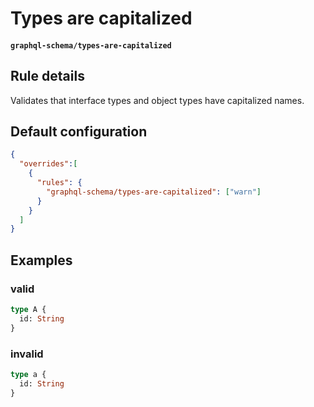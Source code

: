 # Types are capitalized
#### `graphql-schema/types-are-capitalized`

## Rule details

Validates that interface types and object types have capitalized names.

## Default configuration
```json
{
  "overrides":[
    {
      "rules": {
        "graphql-schema/types-are-capitalized": ["warn"]
      }
    }
  ]
}
```

## Examples

### valid
```graphql
type A {
  id: String
}
```

### invalid
```graphql
type a {
  id: String
}
```
